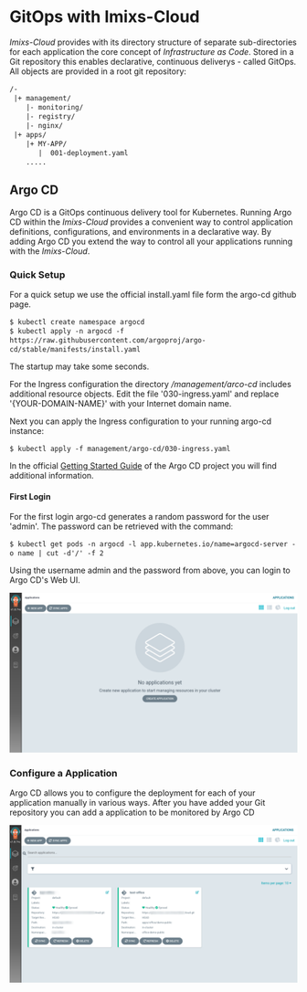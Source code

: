 # GitOps with Imixs-Cloud

*Imixs-Cloud* provides with its directory structure of separate sub-directories for each application the core concept of *Infrastructure as Code*. Stored in a Git repository this enables declarative, continuous deliverys - called GitOps. 
All objects are provided in a root git repository:

	/-
	 |+ management/
	    |- monitoring/
	    |- registry/
	    |- nginx/
	 |+ apps/
	    |+ MY-APP/
	       |  001-deployment.yaml
	    .....
	    
## Argo CD

Argo CD is a GitOps continuous delivery tool for Kubernetes. Running Argo CD within the *Imixs-Cloud* provides a convenient way to control application definitions, configurations, and environments in a declarative way. By adding Argo CD you extend the way to control all your applications running with the *Imixs-Cloud*.

### Quick Setup

For a quick setup we use the official install.yaml file form the argo-cd github page.

	$ kubectl create namespace argocd
	$ kubectl apply -n argocd -f https://raw.githubusercontent.com/argoproj/argo-cd/stable/manifests/install.yaml

The startup may take some seconds. 

For the Ingress configuration the directory */management/arco-cd* includes additional resource objects. Edit the file '030-ingress.yaml' and replace '{YOUR-DOMAIN-NAME}' with your Internet domain name.

Next you can apply the Ingress configuration to your running argo-cd instance:

	$ kubectl apply -f management/argo-cd/030-ingress.yaml

In the official [Getting Started Guide](https://argo-cd.readthedocs.io/en/stable/getting_started/) of the Argo CD project you will find additional information.

#### First Login

For the first login argo-cd generates a random password for the user 'admin'. The password can be retrieved with the command:

	$ kubectl get pods -n argocd -l app.kubernetes.io/name=argocd-server -o name | cut -d'/' -f 2

Using the username admin and the password from above, you can login to Argo CD's Web UI.

<img src="images/argocd-001.png" />


### Configure a Application

Argo CD allows you to configure the deployment for each of your application manually in various ways. After you have added your Git repository you can add a application to be monitored by Argo CD


<img src="images/argocd-002.png" />





